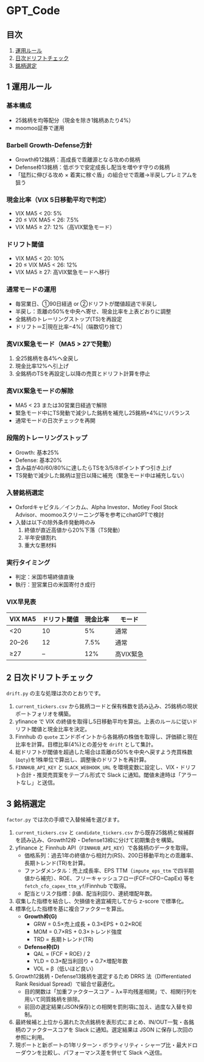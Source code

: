 # GPT_Code

## 目次
1. [運用ルール](#1-運用ルール)
2. [日次ドリフトチェック](#2-日次ドリフトチェック)
3. [銘柄選定](#3-銘柄選定)

## 1 運用ルール

### 基本構成
- 25銘柄を均等配分（現金を除き1銘柄あたり4%）
- moomoo証券で運用

### Barbell Growth-Defense方針
- Growth枠12銘柄：高成長で乖離源となる攻めの銘柄
- Defense枠13銘柄：低ボラで安定成長し配当を増やす守りの銘柄
- 「猛烈に伸びる攻め × 着実に稼ぐ盾」の組合せで乖離→半戻しプレミアムを狙う

### 現金比率（VIX 5日移動平均で判定）
- VIX MA5 < 20: 5%
- 20 ≤ VIX MA5 < 26: 7.5%
- VIX MA5 ≥ 27: 12%（高VIX緊急モード）

### ドリフト閾値
- VIX MA5 < 20: 10%
- 20 ≤ VIX MA5 < 26: 12%
- VIX MA5 ≥ 27: 高VIX緊急モードへ移行

### 通常モードの運用
- 毎営業日、①90日経過 or ②ドリフトが閾値超過で半戻し
- 半戻し：乖離の50%を中央へ寄せ、現金比率を上表どおりに調整
- 全銘柄のトレーリングストップ(TS)を再設定
- ドリフト＝Σ|現在比率−4%|（端数切り捨て）

### 高VIX緊急モード（MA5 > 27で発動）
1. 全25銘柄を各4%へ全戻し
2. 現金比率12%へ引上げ
3. 全銘柄のTSを再設定し以降の売買とドリフト計算を停止

### 高VIX緊急モードの解除
- MA5 < 23 または30営業日経過で解除
- 緊急モード中にTS発動で減少した銘柄を補充し25銘柄×4%にリバランス
- 通常モードの日次チェックを再開

### 段階的トレーリングストップ
- Growth: 基本25%
- Defense: 基本20%
- 含み益が40/60/80%に達したらTSを3/5/8ポイントずつ引き上げ
- TS発動で減少した銘柄は翌日以降に補充（緊急モード中は補充しない）

### 入替銘柄選定
- Oxfordキャピタル／インカム、Alpha Investor、Motley Fool Stock Advisor、moomooスクリーニング等を参考にchatGPTで検討
- 入替は以下の除外条件発動時のみ
  1. 終値が直近高値から20%下落（TS発動）
  2. 半年安値割れ
  3. 重大な悪材料

### 実行タイミング
- 判定：米国市場終値直後
- 執行：翌営業日の米国寄付き成行

### VIX早見表
| VIX MA5 | ドリフト閾値 | 現金比率 | モード |
|--------|--------------|---------|-------|
| <20    | 10           | 5%      | 通常 |
| 20–26  | 12           | 7.5%    | 通常 |
| ≥27    | –            | 12%     | 高VIX緊急 |

## 2 日次ドリフトチェック

`drift.py` の主な処理は次のとおりです。

1. `current_tickers.csv` から銘柄コードと保有株数を読み込み、25銘柄の現状ポートフォリオを構築。
2. yfinance で VIX の終値を取得し5日移動平均を算出。上表のルールに従いドリフト閾値と現金比率を決定。
3. Finnhub の `quote` エンドポイントから各銘柄の株価を取得し、評価額と現在比率を計算。目標比率(4%)との差分を `drift` として集計。
4. 総ドリフトが閾値を超過した場合は乖離の50%を中央へ戻すよう売買株数(`Δqty`)を1株単位で算出し、調整後のドリフトを再計算。
5. `FINNHUB_API_KEY` と `SLACK_WEBHOOK_URL` を環境変数に設定し、VIX・ドリフト合計・推奨売買案をテーブル形式で Slack に通知。閾値未達時は「アラートなし」と送信。

## 3 銘柄選定

`factor.py` では次の手順で入替候補を選びます。

1. `current_tickers.csv` と `candidate_tickers.csv` から既存25銘柄と候補群を読み込み、Growth12枠・Defense13枠に分けて初期集合を構築。
2. yfinance と Finnhub API（`FINNHUB_API_KEY`）で各銘柄のデータを取得。
   - 価格系列：過去1年の終値から相対力(RS)、200日移動平均との乖離率、長期トレンド(TR)を計算。
   - ファンダメンタル：売上成長率、EPS TTM（`impute_eps_ttm` で四半期値から補完）、ROE、フリーキャッシュフロー(FCF=CFO−CapEx) 等を `fetch_cfo_capex_ttm_yf`/Finnhub で取得。
   - 配当とリスク指標：β値、配当利回り、連続増配年数。
3. 収集した指標を結合し、欠損値を適宜補完してから z-score で標準化。
4. 標準化した指標を基に複合ファクターを算出。
   - **Growth枠(G)**
     - GRW = 0.5×売上成長 + 0.3×EPS + 0.2×ROE
     - MOM = 0.7×RS + 0.3×トレンド強度
     - TRD = 長期トレンド(TR)
   - **Defense枠(D)**
     - QAL = (FCF + ROE) / 2
     - YLD = 0.3×配当利回り + 0.7×増配年数
     - VOL = β（低いほど良い）
5. Growth12銘柄・Defense13銘柄を選定するため DRRS 法（Differentiated Rank Residual Spread）で組合せ最適化。
   - 目的関数は「加重ファクタースコア − λ×平均残差相関」で、相関行列を用いて同質銘柄を排除。
   - 前回の選定結果(JSON保存)との相関を罰則項に加え、過度な入替を抑制。
6. 最終候補と上位から漏れた次点銘柄を表形式にまとめ、IN/OUT一覧・各銘柄のファクタースコアを Slack に通知。選定結果は JSON に保存し次回の参照に利用。
7. 現ポートと新ポートの1年リターン・ボラティリティ・シャープ比・最大ドローダウンを比較し、パフォーマンス差を併せて Slack へ送信。
